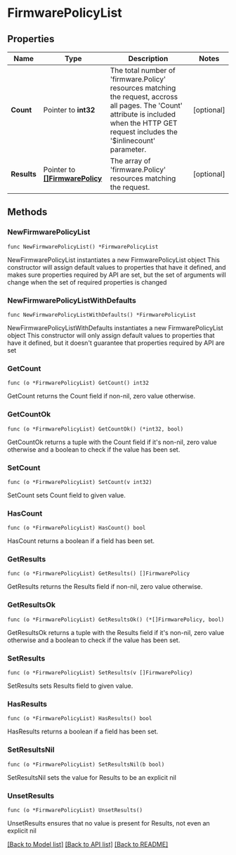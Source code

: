 # FirmwarePolicyList

## Properties

Name | Type | Description | Notes
------------ | ------------- | ------------- | -------------
**Count** | Pointer to **int32** | The total number of &#39;firmware.Policy&#39; resources matching the request, accross all pages. The &#39;Count&#39; attribute is included when the HTTP GET request includes the &#39;$inlinecount&#39; parameter. | [optional] 
**Results** | Pointer to [**[]FirmwarePolicy**](FirmwarePolicy.md) | The array of &#39;firmware.Policy&#39; resources matching the request. | [optional] 

## Methods

### NewFirmwarePolicyList

`func NewFirmwarePolicyList() *FirmwarePolicyList`

NewFirmwarePolicyList instantiates a new FirmwarePolicyList object
This constructor will assign default values to properties that have it defined,
and makes sure properties required by API are set, but the set of arguments
will change when the set of required properties is changed

### NewFirmwarePolicyListWithDefaults

`func NewFirmwarePolicyListWithDefaults() *FirmwarePolicyList`

NewFirmwarePolicyListWithDefaults instantiates a new FirmwarePolicyList object
This constructor will only assign default values to properties that have it defined,
but it doesn't guarantee that properties required by API are set

### GetCount

`func (o *FirmwarePolicyList) GetCount() int32`

GetCount returns the Count field if non-nil, zero value otherwise.

### GetCountOk

`func (o *FirmwarePolicyList) GetCountOk() (*int32, bool)`

GetCountOk returns a tuple with the Count field if it's non-nil, zero value otherwise
and a boolean to check if the value has been set.

### SetCount

`func (o *FirmwarePolicyList) SetCount(v int32)`

SetCount sets Count field to given value.

### HasCount

`func (o *FirmwarePolicyList) HasCount() bool`

HasCount returns a boolean if a field has been set.

### GetResults

`func (o *FirmwarePolicyList) GetResults() []FirmwarePolicy`

GetResults returns the Results field if non-nil, zero value otherwise.

### GetResultsOk

`func (o *FirmwarePolicyList) GetResultsOk() (*[]FirmwarePolicy, bool)`

GetResultsOk returns a tuple with the Results field if it's non-nil, zero value otherwise
and a boolean to check if the value has been set.

### SetResults

`func (o *FirmwarePolicyList) SetResults(v []FirmwarePolicy)`

SetResults sets Results field to given value.

### HasResults

`func (o *FirmwarePolicyList) HasResults() bool`

HasResults returns a boolean if a field has been set.

### SetResultsNil

`func (o *FirmwarePolicyList) SetResultsNil(b bool)`

 SetResultsNil sets the value for Results to be an explicit nil

### UnsetResults
`func (o *FirmwarePolicyList) UnsetResults()`

UnsetResults ensures that no value is present for Results, not even an explicit nil

[[Back to Model list]](../README.md#documentation-for-models) [[Back to API list]](../README.md#documentation-for-api-endpoints) [[Back to README]](../README.md)


